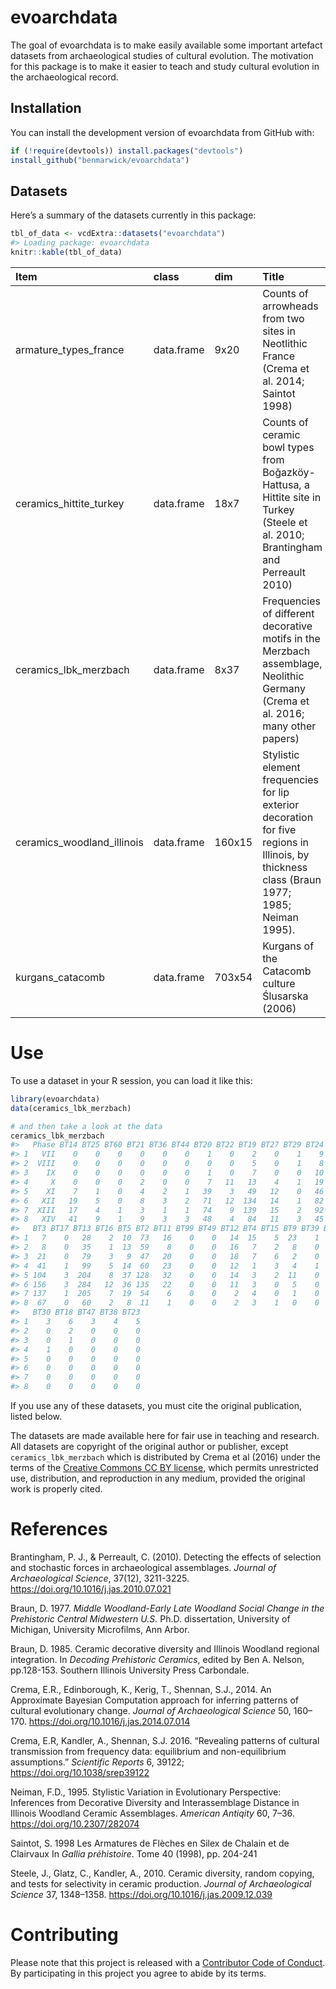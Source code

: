 
<!-- README.md is generated from README.Rmd. Please edit that file -->

# evoarchdata

The goal of evoarchdata is to make easily available some important
artefact datasets from archaeological studies of cultural evolution. The
motivation for this package is to make it easier to teach and study
cultural evolution in the archaeological record.

## Installation

You can install the development version of evoarchdata from GitHub with:

``` r
if (!require(devtools)) install.packages("devtools")
install_github("benmarwick/evoarchdata")
```

## Datasets

Here’s a summary of the datasets currently in this package:

``` r
tbl_of_data <- vcdExtra::datasets("evoarchdata")
#> Loading package: evoarchdata
knitr::kable(tbl_of_data)
```

| Item                         | class      | dim    | Title                                                                                                                                       |
| :--------------------------- | :--------- | :----- | :------------------------------------------------------------------------------------------------------------------------------------------ |
| armature\_types\_france      | data.frame | 9x20   | Counts of arrowheads from two sites in Neotlithic France (Crema et al. 2014; Saintot 1998)                                                  |
| ceramics\_hittite\_turkey    | data.frame | 18x7   | Counts of ceramic bowl types from Boğazköy-Hattusa, a Hittite site in Turkey (Steele et al. 2010; Brantingham and Perreault 2010)           |
| ceramics\_lbk\_merzbach      | data.frame | 8x37   | Frequencies of different decorative motifs in the Merzbach assemblage, Neolithic Germany (Crema et al. 2016; many other papers)             |
| ceramics\_woodland\_illinois | data.frame | 160x15 | Stylistic element frequencies for lip exterior decoration for five regions in Illinois, by thickness class (Braun 1977; 1985; Neiman 1995). |
| kurgans\_catacomb            | data.frame | 703x54 | Kurgans of the Catacomb culture Ślusarska (2006)                                                                                            |

# Use

To use a dataset in your R session, you can load it like this:

``` r
library(evoarchdata)
data(ceramics_lbk_merzbach)

# and then take a look at the data
ceramics_lbk_merzbach
#>   Phase BT14 BT25 BT60 BT21 BT36 BT44 BT20 BT22 BT19 BT27 BT29 BT24 BT26 BT6
#> 1   VII    0    0    0    0    0    0    1    0    2    0    1    9    0   0
#> 2  VIII    0    0    0    0    0    0    0    0    5    0    1    8    0   0
#> 3    IX    0    0    0    0    0    0    1    0    7    0    0   10    4   1
#> 4     X    0    0    0    2    0    0    7   11   13    4    1   19    8   2
#> 5    XI    7    1    0    4    2    1   39    3   49   12    0   46    7   5
#> 6   XII   19    5    0    8    3    2   71   12  134   14    1   82   28   1
#> 7  XIII   17    4    1    3    1    1   74    9  139   15    2   92   19   0
#> 8   XIV   41    9    1    9    3    3   48    4   84   11    3   45    8   1
#>   BT3 BT17 BT13 BT16 BT5 BT2 BT11 BT99 BT49 BT12 BT4 BT15 BT9 BT39 BT10 BT8 BT1
#> 1   7    0   28    2  10  73   16    0    0   14  15    5  23    1  108 337 510
#> 2   8    0   35    1  13  59    8    0    0   16   7    2   8    0   43 120 157
#> 3  21    0   79    3   9  47   20    0    0   18   7    6   2    0   34  72  68
#> 4  41    1   99    5  14  60   23    0    0   12   1    3   4    1   35  43  59
#> 5 104    3  204    8  37 128   32    0    0   14   3    2  11    0   25  49  66
#> 6 156    3  284   12  36 135   22    0    0   11   3    0   5    0    3  23  45
#> 7 137    1  205    7  19  54    6    0    0    2   4    0   1    0    2   8  14
#> 8  67    0   60    2   8  11    1    0    0    2   3    1   0    0    1   3   3
#>   BT30 BT18 BT47 BT38 BT23
#> 1    3    6    3    4    5
#> 2    0    2    0    0    0
#> 3    0    1    0    0    0
#> 4    1    0    0    0    0
#> 5    0    0    0    0    0
#> 6    0    0    0    0    0
#> 7    0    0    0    0    0
#> 8    0    0    0    0    0
```

If you use any of these datasets, you must cite the original
publication, listed below.

The datasets are made available here for fair use in teaching and
research. All datasets are copyright of the original author or
publisher, except `ceramics_lbk_merzbach` which is distributed by Crema
et al (2016) under the terms of the [Creative Commons CC BY
license](https://creativecommons.org/licenses/), which permits
unrestricted use, distribution, and reproduction in any medium, provided
the original work is properly cited.

# References

Brantingham, P. J., & Perreault, C. (2010). Detecting the effects of
selection and stochastic forces in archaeological assemblages. *Journal
of Archaeological Science*, 37(12), 3211-3225.
<https://doi.org/10.1016/j.jas.2010.07.021>

Braun, D. 1977. *Middle Woodland-Early Late Woodland Social Change in
the Prehistoric Central Midwestern U.S.* Ph.D. dissertation, University
of Michigan, University Microfilms, Ann Arbor.

Braun, D. 1985. Ceramic decorative diversity and Illinois Woodland
regional integration. In *Decoding Prehistoric Ceramics*, edited by Ben
A. Nelson, pp.128-153. Southern Illinois University Press Carbondale.

Crema, E.R., Edinborough, K., Kerig, T., Shennan, S.J., 2014. An
Approximate Bayesian Computation approach for inferring patterns of
cultural evolutionary change. *Journal of Archaeological Science* 50,
160–170. <https://doi.org/10.1016/j.jas.2014.07.014>

Crema, E.R, Kandler, A., Shennan, S.J. 2016. “Revealing patterns of
cultural transmission from frequency data: equilibrium and
non-equilibrium assumptions.” *Scientific Reports* 6, 39122;
<https://doi.org/10.1038/srep39122>

Neiman, F.D., 1995. Stylistic Variation in Evolutionary Perspective:
Inferences from Decorative Diversity and Interassemblage Distance in
Illinois Woodland Ceramic Assemblages. *American Antiqity* 60, 7–36.
<https://doi.org/10.2307/282074>

Saintot, S. 1998 Les Armatures de Flèches en Silex de Chalain et de
Clairvaux In *Gallia préhistoire*. Tome 40 (1998), pp. 204-241

Steele, J., Glatz, C., Kandler, A., 2010. Ceramic diversity, random
copying, and tests for selectivity in ceramic production. *Journal of
Archaeological Science* 37, 1348–1358.
<https://doi.org/10.1016/j.jas.2009.12.039>

# Contributing

Please note that this project is released with a [Contributor Code of
Conduct](CODE_OF_CONDUCT.md). By participating in this project you agree
to abide by its terms.
